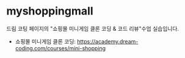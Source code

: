 # myshoppingmall

드림 코팅 페이지의 "쇼핑몰 미니게임 클론 코딩 & 코드 리뷰"수업 실습입니다.

* 쇼핑몰 미니게임 클론 코딩: https://academy.dream-coding.com/courses/mini-shopping

